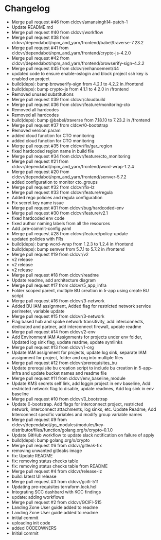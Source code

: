 # Changelog
- Merge pull request #46 from cldcvr/amansingh14-patch-1
- Update README.md
- Merge pull request #40 from cldcvr/workflow
- Merge pull request #38 from cldcvr/dependabot/npm_and_yarn/frontend/babel/traverse-7.23.2
- Merge pull request #41 from cldcvr/dependabot/npm_and_yarn/frontend/crypto-js-4.2.0
- Merge pull request #42 from cldcvr/dependabot/npm_and_yarn/frontend/browserify-sign-4.2.2
- Merge pull request #45 from cldcvr/enhancement/44
- updated code to ensure enable-oslogin and block project ssh key is enabled on project
- build(deps): bump browserify-sign from 4.2.1 to 4.2.2 in /frontend
- build(deps): bump crypto-js from 4.1.1 to 4.2.0 in /frontend
- Removed unused substitutions
- Merge pull request #39 from cldcvr/cloudbuild
- Merge pull request #36 from cldcvr/feature/monitoring-cto
- Removed all hardcodes
- Removed all hardcodes
- build(deps): bump @babel/traverse from 7.18.10 to 7.23.2 in /frontend
- Merge pull request #37 from cldcvr/0-bootstrap
- Removed version param
- added cloud function for CTO monitoring
- added cloud function for CTO monitoring
- Merge pull request #35 from cldcvr/fix/gar_region
- fixed hardcoded region name in build file
- Merge pull request #34 from cldcvr/feature/cto_monitoring
- Merge pull request #21 from cldcvr/dependabot/npm_and_yarn/frontend/word-wrap-1.2.4
- Merge pull request #20 from cldcvr/dependabot/npm_and_yarn/frontend/semver-5.7.2
- added configuration to monitor cto_groups
- Merge pull request #32 from cldcvr/fix-lz
- Merge pull request #33 from cldcvr/feature/regula
- Added rego policies and regula configuration
- Fix secret key name issue
- Merge pull request #31 from cldcvr/bug/hardcoded-env
- Merge pull request #30 from cldcvr/feature/v2.1
- fixed hardcoded env code
- fixed author naming labels from all the resources
- Add .pre-commit-config.yaml
- Merge pull request #28 from cldcvr/feature/policy-update
- updated policies with FRs
- build(deps): bump word-wrap from 1.2.3 to 1.2.4 in /frontend
- build(deps): bump semver from 5.7.1 to 5.7.2 in /frontend
- Merge pull request #19 from cldcvr/v2
- v2 release
- v2 release
- v2 release
- Merge pull request #18 from cldcvr/readme
- Update readme, add architecture diagram
- Merge pull request #17 from cldcvr/5_app_infra
- Folder scoped parent, multiple BU creation in 5-app using create BU script
- Merge pull request #16 from cldcvr/3-network
- Added BU IAM assignment, Added flag for restricted network service perimeter, variable update
- Merge pull request #15 from cldcvr/3-network
- Flag based hub and spoke network transitivity, add interconnects, dedicated and partner, add interconnect firewall, update readme
- Merge pull request #14 from cldcvr/2-env
- Add Environment IAM Assignments for projects under env folder, Updated log sink flag, update readme, update symlinks
- Merge pull request #13 from cldcvr/1-org
- Update IAM assignment for projects, update log sink, separate IAM assignment for project, folder and org into multiple files
- Merge pull request #12 from cldcvr/prerequisites_bu
- Update prerequisite bu creation script to include bu creation in 5-app-infra and update bucket names and readme file
- Merge pull request #11 from cldcvr/env_baseline_module
- Update KMS secrets self link, add loggin project in env baseline, Add restricted network flag to disable, update readmes, Add log sink in env baseline
- Merge pull request #10 from cldcvr/0_bootstrap
- Update 0-bootstrap. Add flags for interconnect project, restricted network, interconnect attachments, log sinks, etc. Update Readme, Add Interconnect specific variables and modify group variable names
- Merge pull request #9 from cldcvr/dependabot/go_modules/modules/key-distributor/files/function/golang.org/x/crypto-0.1.0
- Update GitHub workflow to update slack notification on failure of apply
- build(deps): bump golang.org/x/crypto
- Merge pull request #6 from cldcvr/gitleak-fix
- removing unwanted gitleaks image
- fix: Update README
- fix: removing status checks table
- fix: removing status checks table from README
- Merge pull request #4 from cldcvr/release-lz
- build: latest UI release
- Merge pull request #3 from cldcvr/gcifi-511
- Updating pre-requisites terraform.lock.hcl
- Integrating SCC dashbard with KCC findings
- update: adding workflows
- Merge pull request #2 from cldcvr/GCIFI-515
- Landing Zone User guide added to readme
- Landing Zone User guide added to readme
- initial commit
- uploading init code
- added CODEOWNERS
- Initial commit
